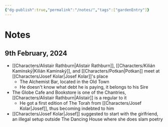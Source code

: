 ```yaml
---
{"dg-publish":true,"permalink":"/notes/","tags":["gardenEntry"]}
---
```


# Notes

## 9th February, 2024

- [[Characters/Alistair Rathburn\|Alistair Rathburn]], [[Characters/Kilián Kaminský\|Kilián Kaminský]], and [[Characters/Potkan\|Potkan]] meet at [[Characters/Josef Kolar\|Josef Kolar]]'s place
	- The Alchemist Bar, located in the Old Town
	- He doesn't know what debt he is paying, it belongs to his Sire
- The Globe Cafe and Bookstore is one of the Chantries, [[Characters/Alistair Rathburn\|Alistair]] is a regular to it
	- He got a first edition of The Torah from [[Characters/Josef Kolar\|Josef]], thus becoming indebted to him
- [[Characters/Josef Kolar\|Josef]] suggested to start with the girlfriend, an illegal setup outside The Dancing House where she does slam poetry
